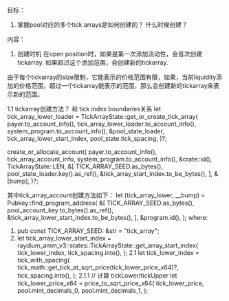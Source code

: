 目标：
1. 掌握pool对应的多个tick arrays是如何创建的？ 什么时候创建？


内容：
1. 创建时机
在open position时，如果是第一次添加流动性，会首次创建tickarray. 
如果超过这个添加范围，会创建新的tickarray. 

由于每个tickarray的size限制，它能表示的价格范围有限，如果，当前liquidity添加的价格范围，超过一个tickarray能表示的范围，那么会创建新的tickarray来表示新的范围。 



1.1 tickarray创建方法？ 和 tick index boundaries关系
let tick_array_lower_loader = TickArrayState::get_or_create_tick_array(
    payer.to_account_info(),
    tick_array_lower_loader.to_account_info(),
    system_program.to_account_info(),
    &pool_state_loader,
    tick_array_lower_start_index,
    pool_state.tick_spacing,
)?;

create_or_allocate_account(
    payer.to_account_info(),
    tick_array_account_info,
    system_program.to_account_info(),
    &crate::id(),
    TickArrayState::LEN,
    &[
        TICK_ARRAY_SEED.as_bytes(),
        pool_state_loader.key().as_ref(),
        &tick_array_start_index.to_be_bytes(),
    ],
    &[bump],
)?;

其中tick_array_account创建方法如下：
    let (tick_array_lower, __bump) = Pubkey::find_program_address(
        &[
            TICK_ARRAY_SEED.as_bytes(),
            pool_account_key.to_bytes().as_ref(),
            &tick_array_lower_start_index.to_be_bytes(),
        ],
        &program.id(),
    );
where:
1. pub const TICK_ARRAY_SEED: &str = "tick_array";
2. let tick_array_lower_start_index =
                raydium_amm_v3::states::TickArrayState::get_array_start_index(
                    tick_lower_index,
                    tick_spacing.into(),
                );
2.1 let tick_lower_index = tick_with_spacing(
                tick_math::get_tick_at_sqrt_price(tick_lower_price_x64)?,
                tick_spacing.into(),
            );
2.1.1    // 计算 tickLower/tickUpper
            let tick_lower_price_x64 = price_to_sqrt_price_x64(
                tick_lower_price,
                pool.mint_decimals_0,
                pool.mint_decimals_1,
            );
